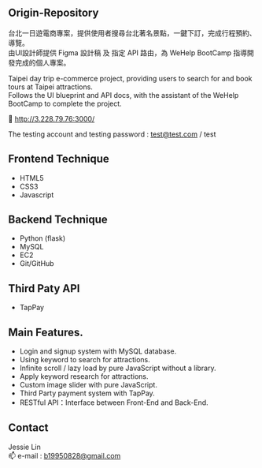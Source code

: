 ## Origin-Repository

台北一日遊電商專案，提供使用者搜尋台北著名景點，一鍵下訂，完成行程預約、導覽。  
由UI設計師提供 Figma 設計稿 及 指定 API 路由，為 WeHelp BootCamp 指導開發完成的個人專案。   

Taipei day trip e-commerce project, providing users to search for and book tours at Taipei attractions.  
Follows the UI blueprint and API docs, with the assistant of the WeHelp BootCamp to complete the project.

🔗 http://3.228.79.76:3000/

The testing account and testing password : test@test.com / test 

## Frontend Technique
- HTML5  
- CSS3  
- Javascript   

## Backend Technique
- Python (flask)  
- MySQL  
- EC2  
- Git/GitHub  

## Third Paty API
- TapPay

## Main Features. 
- Login and signup system with MySQL database.   
- Using keyword to search for attractions.  
- Infinite scroll / lazy load by pure JavaScript without a library.
- Apply keyword research for attractions.
- Custom image slider with pure JavaScript.
- Third Party payment system with TapPay.
- RESTful API：Interface between Front-End and Back-End.

## Contact 
Jessie Lin   
📫 e-mail : b19950828@gmail.com


